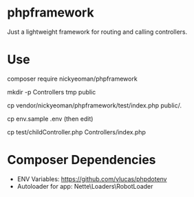 # phpframework

Just a lightweight framework for routing and calling controllers.


# Use

composer require nickyeoman/phpframework

mkdir -p Controllers tmp public

cp vendor/nickyeoman/phpframework/test/index.php public/.

cp env.sample .env  (then edit)

cp test/childController.php Controllers/index.php

# Composer Dependencies

* ENV Variables: https://github.com/vlucas/phpdotenv
* Autoloader for app: Nette\Loaders\RobotLoader
